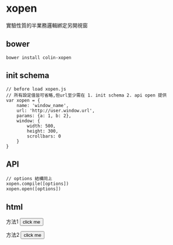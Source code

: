 xopen
=====

實驗性質的半業務邏輯綁定另開視窗

bower
-----
    bower install colin-xopen

init schema
-------------
    // before load xopen.js
    // 所有設定值皆可省略,但url至少需在 1. init schema 2. api open 提供
    var xopen = {
        name: 'window_name',
        url: 'http://user.window.url',
        params: {a: 1, b: 2},
        window: {
            width: 500,
            height: 300,
            scrollbars: 0
        }
    }

API
---
    // options 結構同上
    xopen.compile([options])
    xopen.open([options])

html
----
方法1
    <script src="xopen.js"></script>
    <button onclick="xopen.open()">click me</button>

方法2
    <button id="i-am-a-button">click me</button>
    <script src="xopen.js"></script>
    <script>
        document.getElementById('i-am-a-button').addEventListener('click', function(){
            xopen.open();
        });
    </script>

